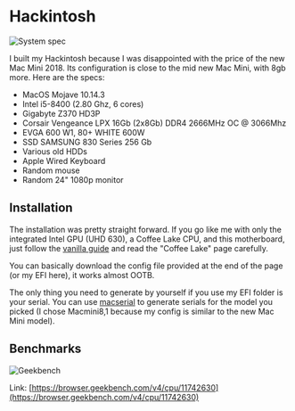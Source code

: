 # Hackintosh

![System spec](https://reho.st/self/87b57f7f6f9f3c44e059173dfce82cdc3e05cbb5.png)

I built my Hackintosh because I was disappointed with the price of the new Mac Mini 2018. Its configuration is close to the mid new Mac Mini, with 8gb more. Here are the specs:

- MacOS Mojave 10.14.3
- Intel i5-8400 (2.80 Ghz, 6 cores)
- Gigabyte Z370 HD3P
- Corsair Vengeance LPX 16Gb (2x8Gb) DDR4 2666MHz OC @ 3066Mhz
- EVGA 600 W1, 80+ WHITE 600W
- SSD SAMSUNG 830 Series 256 Gb
- Various old HDDs
- Apple Wired Keyboard
- Random mouse
- Random 24" 1080p monitor

## Installation

The installation was pretty straight forward. If you go like me with only the integrated Intel GPU (UHD 630), a Coffee Lake CPU, and this motherboard, just follow the [vanilla guide](https://hackintosh.gitbook.io/-r-hackintosh-vanilla-desktop-guide/) and read the "Coffee Lake" page carefully.

You can basically download the config file provided at the end of the page (or my EFI here), it works almost OOTB.

The only thing you need to generate by yourself if you use my EFI folder is your serial. You can use [macserial](https://github.com/acidanthera/macserial) to generate serials for the model you picked (I chose Macmini8,1 because my config is similar to the new Mac Mini model).

## Benchmarks

![Geekbench](https://reho.st/self/18c254cd50f126f4aab3d55717cc56c8d51e53ca.png)

Link: [https://browser.geekbench.com/v4/cpu/11742630](https://browser.geekbench.com/v4/cpu/11742630)


